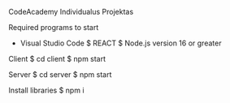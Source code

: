 CodeAcademy Individualus Projektas

Required programs to start
* Visual Studio Code
$ REACT
$ Node.js version 16 or greater
  
Client
$ cd client
$ npm start

Server
$ cd server
$ npm start
  
Install libraries
$ npm i
